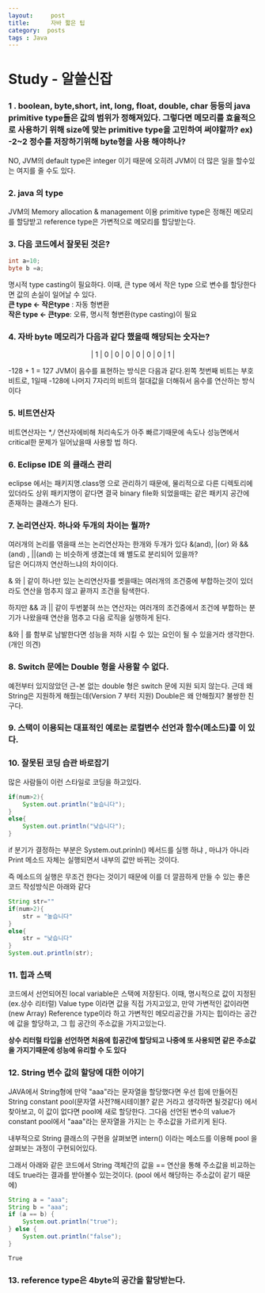 ```yaml
---
layout:     post
title:      자바 짧은 팁
category:  posts
tags : Java
---
```

 # Study - 알쓸신잡

### 1 . boolean, byte,short, int, long, float, double, char 등등의 java primitive type들은 값의 범위가 정해져있다. 그렇다면 메모리를 효율적으로 사용하기 위해 size에 맞는 primitive type을 고민하여 써야할까? ex) -2~2 정수를 저장하기위해 byte형을 사용 해야하나?

NO, JVM의 default type은 integer 이기 때문에 오히려 JVM이 더 많은 일을 할수있는 여지를 줄 수도 있다.
  


### 2. java 의 type
JVM의 Memory allocation & management 이용 primitive type은 정해진 메모리를 할당받고 reference type은 가변적으로 메모리를 할당받는다.



### 3. 다음 코드에서 잘못된 것은?
```java
int a=10;
byte b =a;
```

명시적 type casting이 필요하다. 이때, 큰 type 에서 작은 type 으로 변수를 할당한다면 값의 손실이 일어날 수 있다.  
**큰 type <- 작은type** : 자동 형변환  
**작은 type <- 큰type**: 오류, 명시적 형변환(type casting)이 필요


### 4. 자바 byte 메모리가 다음과 같다 했을때 해당되는 숫자는?  
<center>| 1 | 0 | 0 | 0 | 0 | 0 | 0 | 1 | </center>

-128 + 1 = 127  JVM이 음수를 표현하는 방식은 다음과 같다.왼쪽 첫번째 비트는 부호비트로, 1일때 -128에 나머지 7자리의 비트의 절대값을 더해줘서 음수를 연산하는 방식이다


### 5. 비트연산자

비트연산자는 *,/ 연산자에비해 처리속도가 아주 빠르기때문에 속도나 성능면에서 critical한 문제가 일어났을때 사용할 법 하다.

### 6. Eclipse IDE 의 클래스 관리
eclipse 에서는 패키지명.class명 으로 관리하기 때문에, 물리적으로 다른 디렉토리에 있더라도 상위 패키지명이 같다면 결국 binary file화 되었을때는 같은 패키지 공간에 존재하는 클래스가 된다.



### 7. 논리연산자. 하나와 두개의 차이는 뭘까?
여러개의 논리를 엮을때 쓰는 논리연산자는 한개와 두개가 있다  &(and), |(or) 와 &&(and) , ||(and) 는 비슷하게 생겼는데 왜 별도로 분리되어 있을까?  
답은 어디까지 연산하느냐의 차이이다.  

& 와 | 같이 하나만 있는 논리연산자를 썻을때는 여러개의 조건중에 부합하는것이 있더라도 연산을 멈추지 않고 끝까지 조건을 탐색한다.  

하지만 && 과 || 같이 두번붙혀 쓰는 연산자는 여러개의 조건중에서 조건에 부합하는 분기가 나왔을때 연산을 멈추고 다음 로직을 실행하게 된다.

&와 | 를 함부로 남발한다면 성능을 저하 시킬 수 있는 요인이 될 수 있을거라 생각한다.(개인 의견)


### 8. Switch 문에는 Double 형을 사용할 수 없다.
예전부터 있지않았던 근-본 없는 double 형은 switch 문에 지원 되지 않는다.
근데 왜 String은 지원하게 해줬는데(Version 7 부터 지원) Double은 왜 안해줬지? 불쌍한 친구다.

### 9. 스택이 이용되는 대표적인 예로는 로컬변수 선언과 함수(메소드)콜 이 있다.



### 10. 잘못된 코딩 습관 바로잡기
많은 사람들이 이런 스타일로 코딩을 하고있다.
```java
if(num>2){
    System.out.println("높습니다");
}
else{
    System.out.println("낮습니다");
}
```
if 분기가 결정하는 부분은 System.out.prinln() 메서드를 실행 하냐 , 마냐가 아니라 Print 메소드 자체는 실행되면서 내부의 값만 바뀌는 것이다.  

즉 메소드의 실행은 무조건 한다는 것이기 때문에 이를 더 깔끔하게 만들 수 있는 좋은 코드 작성방식은 아래와 같다
```java
String str=""
if(num>2){
    str = "높습니다"
}
else{
    str = "낮습니다"
}
System.out.println(str);
```

### 11. 힙과 스택
코드에서 선언되어진 local variable은 스택에 저장된다. 이때, 명시적으로 값이 지정된(ex.상수 리터럴) Value type 이라면 값을 직접 가지고있고, 만약 가변적인 값이라면(new Array) Reference type이라 하고 가변적인 메모리공간을 가지는
힙이라는 공간에 값을 할당하고, 그 힙 공간의 주소값을 가지고있는다.

**상수 리터럴 타입을 선언하면 처음에 힙공간에 할당되고 나중에 또 사용되면
같은 주소값을 가지기때문에 성능에 유리할 수 도 있다** 

### 12. String 변수 값의 할당에 대한 이야기
JAVA에서 String형에 만약 "aaa"라는 문자열을 할당했다면 우선 힙에 만들어진 String constant pool(문자열 사전?해시테이블? 같은 거라고 생각하면 될것같다) 에서 찾아보고, 이 값이 없다면 pool에 새로 할당한다. 그다음 선언된 변수의 value가 constant pool에서 "aaa"라는 문자열을 가지는
는 주소값을 가르키게 된다.  

내부적으로 String 클래스의 구현을 살펴보면 intern() 이라는 메소드를 이용해 pool 을 살펴보는 과정이 구현되어있다.

그래서 아래와 같은 코드에서 String 객체간의 값을 == 연산을 통해 주소값을 비교하는데도 true라는 결과를 받아볼수 있는것이다. (pool 에서 해당하는 주소값이 같기 때문에)


```java
String a = "aaa";
String b = "aaa";
if (a == b) {
    System.out.println("true");
} else {
    System.out.println("false");
}

True
```

### 13. reference type은 4byte의 공간을 할당받는다.









